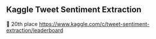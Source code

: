 ## Kaggle Tweet Sentiment Extraction
🥈 20th place https://www.kaggle.com/c/tweet-sentiment-extraction/leaderboard
